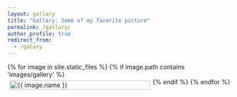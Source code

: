 ```yaml
---
layout: gallary
title: "Gallary: Some of my favorite picture"
permalink: /gallary/
author_profile: true
redirect_from:
  - /galary
---
```


<div style="display: flex; flex-wrap: wrap;">
  {% for image in site.static_files %}
    {% if image.path contains 'images/gallery' %}
      <div style="flex: 33.33%; padding: 5px;">
        <a href="{{ image.path }}" target="_blank">
          <img src="{{ image.path }}" alt="{{ image.name }}" style="width: 100%;">
        </a>
      </div>
    {% endif %}
  {% endfor %}
</div>